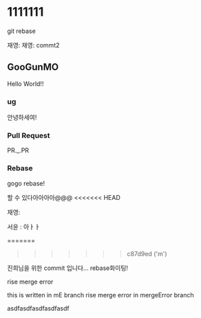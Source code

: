 # 1111111

git rebase


재영:
재영: commt2

## GooGunMO

Hello World!!

### ug

안녕하세여!

### Pull Request

PR.\_.PR 


### Rebase

gogo rebase!

할 수 있다아아아아@@@
<<<<<<< HEAD

재영: 


서윤 : 아ㅏㅏ



=======
>>>>>>> c87d9ed ('m')

진희님을 위한 commit 입니다... rebase화이팅!


rise merge error

this is written in mE branch
rise merge error in mergeError branch


asdfasdfasdfasdfasdf
